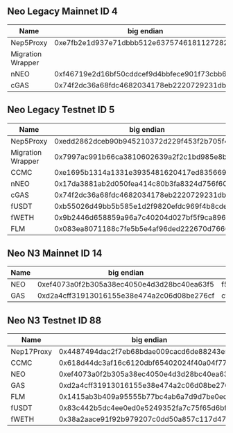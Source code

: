 ## Neo Legacy Mainnet ID 4

| Name | big endian | little endian |
| ------------------ | ------- | ------- |
Nep5Proxy	| 0xe7fb2e1d937e71dbbb512e6375746181127282e7	| e782721281617475632e51bbdb717e931d2efbe7	| 
Migration Wrapper	| 	| 	| 
nNEO	| 0xf46719e2d16bf50cddcef9d4bbfece901f73cbb6	| b6cb731f90cefebbd4f9cedd0cf56bd1e21967f4	| 
cGAS	| 0x74f2dc36a68fdc4682034178eb2220729231db76	| 76db3192722022eb7841038246dc8fa636dcf274	| 

## Neo Legacy Testnet ID 5

| Name | big endian | little endian |
---|---|---
Nep5Proxy	| 0xedd2862dceb90b945210372d229f453f2b705f4f	| 4f5f702b3f459f222d371052940bb9ce2d86d2ed	| 
Migration Wrapper | 0x7997ac991b66ca3810602639a2f2c1bd985e8b5a	| 5a8b5e98bdc1f2a23926601038ca661b99ac9779	|  
CCMC	| 0xe1695b1314a1331e3935481620417ed835669407	| 07946635d87e4120164835391e33a114135b69e1	|
nNEO	| 0x17da3881ab2d050fea414c80b3fa8324d756f60e	| 0ef656d72483fab3804c41ea0f052dab8138da17	| 
cGAS	| 0x74f2dc36a68fdc4682034178eb2220729231db76	| 76db3192722022eb7841038246dc8fa636dcf274	| 
fUSDT	| 0xb55026d49bb5b585e1d2f9820efdc969f4b8cde6	| e6cdb8f469c9fd0e82f9d2e185b5b59bd42650b5	| 
fWETH	| 0x9b2446d658859a96a7c40204d027bf5f9ca896e5	| e596a89c5fbf27d00402c4a7969a8558d646249b	| 
FLM	| 0x083ea8071188c7fe5b5e4af96ded222670d76663 |	6366d7702622ed6df94a5e5bfec7881107a83e08

## Neo N3 Mainnet ID 14

| Name | big endian | little endian |
| ------------------ | ------- | ------- |
NEO	| 0xef4073a0f2b305a38ec4050e4d3d28bc40ea63f5	| f563ea40bc283d4d0e05c48ea305b3f2a07340ef	| 
GAS	| 0xd2a4cff31913016155e38e474a2c06d08be276cf	| cf76e28bd0062c4a478ee35561011319f3cfa4d2	| 

## Neo N3 Testnet ID 88

| Name | big endian | little endian |
---|---|---
Nep17Proxy	| 0x4487494dac2f7eb68bdae009cacd6de88243e542	| 42e54382e86dcdca09e0da8bb67e2fac4d498744	| 
CCMC	| 0x618d44dc3af16c6120dbf65402024f40a04f772a	| 2a774fa0404f020254f6db20616cf13adc448d61	|
NEO	| 0xef4073a0f2b305a38ec4050e4d3d28bc40ea63f5	| f563ea40bc283d4d0e05c48ea305b3f2a07340ef	| 
GAS	| 0xd2a4cff31913016155e38e474a2c06d08be276cf	| cf76e28bd0062c4a478ee35561011319f3cfa4d2	| 
FLM	| 0x1415ab3b409a95555b77bc4ab6a7d9d7be0eddbd	| bddd0ebed7d9a7b64abc775b55959a403bab1514	| 
fUSDT	| 0x83c442b5dc4ee0ed0e5249352fa7c75f65d6bfd6	| d6bfd6655fc7a72f3549520eede04edcb542c483	| 
fWETH	| 0x38a2aace91f92b979207c0dd50a857c117d4785b	| 5b78d417c157a850ddc00792972bf991ceaaa238	| 
